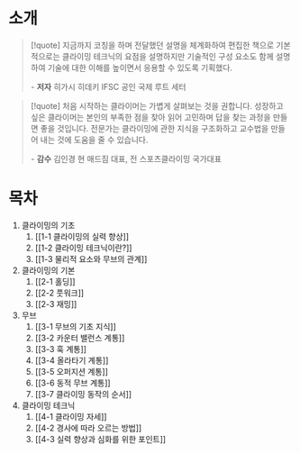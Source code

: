 # 소개

> [!quote] 
> 지금까지 코칭을 하며 전달했던 설명을 체계화하여 편집한 책으로 
> 기본적으로는 클라이밍 테크닉의 요점을 설명하지만 
> 기술적인 구성 요소도 함께 설명하여 기술에 대한 이해를 높이면서 응용할 수 있도록 기획했다.
> 
> \- **저자** 히가시 히데키
> IFSC 공인 국제 루트 세터

> [!quote] 
> 처음 시작하는 클라이머는 가볍게 살펴보는 것을 권합니다.
> 성장하고 싶은 클라이머는 본인의 부족한 점을 찾아 읽어 고민하며 답을 찾는 과정을 만들면 좋을 것입니다.
> 전문가는 클라이밍에 관한 지식을 구조화하고 교수법을 만들어 내는 것에 도움을 줄 수 있습니다.
> 
> \- **감수** 김인경
> 현 매드짐 대표, 전 스포츠클라이밍 국가대표

# 목차

1. 클라이밍의 기초
	1. [[1-1 클라이밍의 실력 향상]]
	2. [[1-2 클라이밍 테크닉이란?]]
	3. [[1-3 물리적 요소와 무브의 관계]]
2. 클라이밍의 기본
	1. [[2-1 홀딩]]
	2. [[2-2 풋워크]]
	3. [[2-3 재밍]]
3. 무브
	1. [[3-1 무브의 기초 지식]]
	2. [[3-2 카운터 밸런스 계통]]
	3. [[3-3 훅 계통]]
	4. [[3-4 올라타기 계통]]
	5. [[3-5 오퍼지션 계통]]
	6. [[3-6 동적 무브 계통]]
	7. [[3-7 클라이밍 동작의 순서]]
4. 클라이밍 테크닉
	1. [[4-1 클라이밍 자세]]
	2. [[4-2 경사에 따라 오르는 방법]]
	3. [[4-3 실력 향상과 심화를 위한 포인트]]